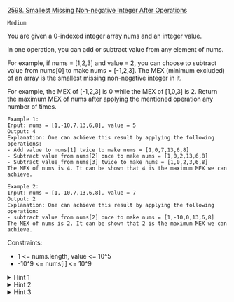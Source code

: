 [2598. Smallest Missing Non-negative Integer After Operations](https://leetcode.com/problems/smallest-missing-non-negative-integer-after-operations/description/)

`Medium`

You are given a 0-indexed integer array nums and an integer value.

In one operation, you can add or subtract value from any element of nums.

For example, if nums = [1,2,3] and value = 2, you can choose to subtract value from nums[0] to make nums = [-1,2,3].
The MEX (minimum excluded) of an array is the smallest missing non-negative integer in it.

For example, the MEX of [-1,2,3] is 0 while the MEX of [1,0,3] is 2.
Return the maximum MEX of nums after applying the mentioned operation any number of times.

```
Example 1:
Input: nums = [1,-10,7,13,6,8], value = 5
Output: 4
Explanation: One can achieve this result by applying the following operations:
- Add value to nums[1] twice to make nums = [1,0,7,13,6,8]
- Subtract value from nums[2] once to make nums = [1,0,2,13,6,8]
- Subtract value from nums[3] twice to make nums = [1,0,2,3,6,8]
The MEX of nums is 4. It can be shown that 4 is the maximum MEX we can achieve.

Example 2:
Input: nums = [1,-10,7,13,6,8], value = 7
Output: 2
Explanation: One can achieve this result by applying the following operation:
- subtract value from nums[2] once to make nums = [1,-10,0,13,6,8]
The MEX of nums is 2. It can be shown that 2 is the maximum MEX we can achieve.
```

Constraints:

- 1 <= nums.length, value <= 10^5
- -10^9 <= nums[i] <= 10^9

<details>
<summary>Hint 1</summary>

Think about using modular arithmetic.

</details>

<details>
<summary>Hint 2</summary>

if x = nums[i] (mod value), then we can make nums[i] equal to x after some number of operations

</details>

<details>
<summary>Hint 3</summary>

How does finding the frequency of (nums[i] mod value) help؟

</details>